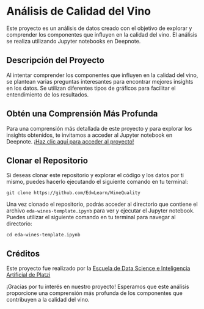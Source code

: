 # Análisis de Calidad del Vino

Este proyecto es un análisis de datos creado con el objetivo de explorar y comprender los componentes que influyen en la calidad del vino. El análisis se realiza utilizando Jupyter notebooks en Deepnote.

## Descripción del Proyecto

Al intentar comprender los componentes que influyen en la calidad del vino, se plantean varias preguntas interesantes para encontrar mejores insights en los datos. Se utilizan diferentes tipos de gráficos para facilitar el entendimiento de los resultados.

## Obtén una Comprensión Más Profunda

Para una comprensión más detallada de este proyecto y para explorar los insights obtenidos, te invitamos a acceder al Jupyter notebook en Deepnote. [¡Haz clic aquí para acceder al proyecto!](https://edwlearn.super.site/projects/wine-data-exploration-variability-and-quality-analysis)


## Clonar el Repositorio

Si deseas clonar este repositorio y explorar el código y los datos por ti mismo, puedes hacerlo ejecutando el siguiente comando en tu terminal:

```
git clone https://github.com/EdwLearn/WineQuality
```


Una vez clonado el repositorio, podrás acceder al directorio que contiene el archivo `eda-wines-template.ipynb` para ver y ejecutar el Jupyter notebook. Puedes utilizar el siguiente comando en tu terminal para navegar al directorio:

```
cd eda-wines-template.ipynb
```


## Créditos

Este proyecto fue realizado por la [Escuela de Data Science e Inteligencia Artificial de Platzi](https://platzi.com/datos/)

¡Gracias por tu interés en nuestro proyecto! Esperamos que este análisis proporcione una comprensión más profunda de los componentes que contribuyen a la calidad del vino.



